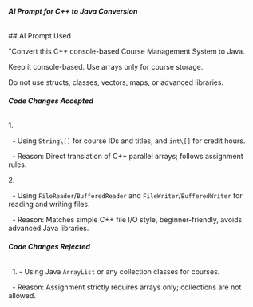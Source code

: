 ######  **AI Prompt for C++ to Java Conversion**



\## AI Prompt Used

"Convert this C++ console-based Course Management System to Java.  

Keep it console-based. Use arrays only for course storage.  

Do not use structs, classes, vectors, maps, or advanced libraries.  





###### **Code Changes Accepted**

1\. 

&nbsp;  - Using `String\[]` for course IDs and titles, and `int\[]` for credit hours.  

&nbsp;  - Reason: Direct translation of C++ parallel arrays; follows assignment rules.

2\.  

&nbsp;  - Using `FileReader`/`BufferedReader` and `FileWriter`/`BufferedWriter` for reading and writing files.  

&nbsp;  - Reason: Matches simple C++ file I/O style, beginner-friendly, avoids advanced Java libraries.



###### **Code Changes Rejected**  

&nbsp; 1. - Using Java `ArrayList` or any collection classes for courses.  

&nbsp;  - Reason: Assignment strictly requires arrays only; collections are not allowed.  




